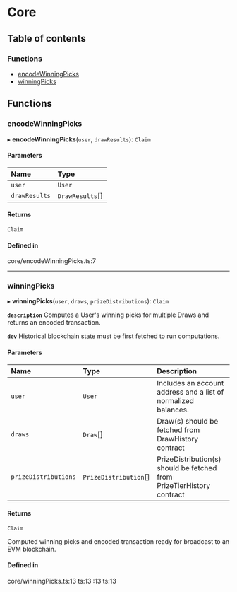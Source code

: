 #  Core

## Table of contents

### Functions

- [encodeWinningPicks](core#encodewinningpicks)
- [winningPicks](core#winningpicks)

## Functions

### encodeWinningPicks

▸ **encodeWinningPicks**(`user`, `drawResults`): `Claim`

#### Parameters

| Name | Type |
| :------ | :------ |
| `user` | `User` |
| `drawResults` | `DrawResults`[] |

#### Returns

`Claim`

#### Defined in

core/encodeWinningPicks.ts:7

___

### winningPicks

▸ **winningPicks**(`user`, `draws`, `prizeDistributions`): `Claim`

**`description`** Computes a User's winning picks for multiple Draws and returns an encoded transaction.

**`dev`** Historical blockchain state must be first fetched to run computations.

#### Parameters

| Name | Type | Description |
| :------ | :------ | :------ |
| `user` | `User` | Includes an account address and a list of normalized balances. |
| `draws` | `Draw`[] | Draw(s) should be fetched from DrawHistory contract |
| `prizeDistributions` | `PrizeDistribution`[] | PrizeDistribution(s) should be fetched from PrizeTierHistory contract |

#### Returns

`Claim`

Computed winning picks and encoded transaction ready for broadcast to an EVM blockchain.

#### Defined in

core/winningPicks.ts:13
ts:13
:13
ts:13

